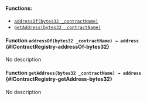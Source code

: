 

#### Functions:
- [`addressOf(bytes32 _contractName)`](#IContractRegistry-addressOf-bytes32)
- [`getAddress(bytes32 _contractName)`](#IContractRegistry-getAddress-bytes32)


#### Function `addressOf(bytes32 _contractName) → address` {#IContractRegistry-addressOf-bytes32}
No description
#### Function `getAddress(bytes32 _contractName) → address` {#IContractRegistry-getAddress-bytes32}
No description

